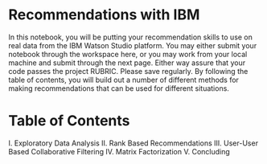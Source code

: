 # Recommendations with IBM
In this notebook, you will be putting your recommendation skills to use on real data from the IBM Watson Studio platform.
You may either submit your notebook through the workspace here, or you may work from your local machine and submit through the next page. Either way assure that your code passes the project RUBRIC. Please save regularly.
By following the table of contents, you will build out a number of different methods for making recommendations that can be used for different situations.

# Table of Contents
I. Exploratory Data Analysis
II. Rank Based Recommendations
III. User-User Based Collaborative Filtering
IV. Matrix Factorization
V. Concluding
